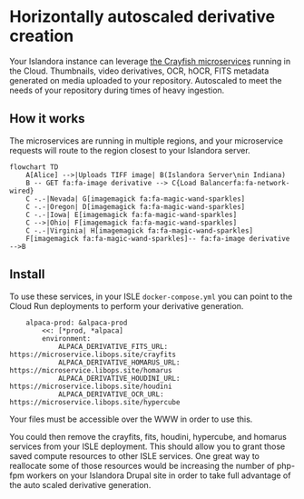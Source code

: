 # Horizontally autoscaled derivative creation

Your Islandora instance can leverage [the Crayfish microservices](https://github.com/islandora/crayfish) running in the Cloud. Thumbnails, video derivatives, OCR, hOCR, FITS metadata generated on media uploaded to your repository. Autoscaled to meet the needs of your repository during times of heavy ingestion.

## How it works

The microservices are running in multiple regions, and your microservice requests will route to the region closest to your Islandora server.

```mermaid
flowchart TD
    A[Alice] -->|Uploads TIFF image| B(Islandora Server\nin Indiana)
    B -- GET fa:fa-image derivative --> C{Load Balancerfa:fa-network-wired}
    C -.-|Nevada| G[imagemagick fa:fa-magic-wand-sparkles]
    C -.-|Oregon| D[imagemagick fa:fa-magic-wand-sparkles]
    C -.-|Iowa| E[imagemagick fa:fa-magic-wand-sparkles]
    C -->|Ohio| F[imagemagick fa:fa-magic-wand-sparkles]
    C -.-|Virginia| H[imagemagick fa:fa-magic-wand-sparkles]
    F[imagemagick fa:fa-magic-wand-sparkles]-- fa:fa-image derivative -->B
```

## Install

To use these services, in your ISLE `docker-compose.yml` you can point to the Cloud Run deployments to perform your derivative generation.

```
    alpaca-prod: &alpaca-prod
        <<: [*prod, *alpaca]
        environment:
            ALPACA_DERIVATIVE_FITS_URL: https://microservice.libops.site/crayfits
            ALPACA_DERIVATIVE_HOMARUS_URL: https://microservice.libops.site/homarus
            ALPACA_DERIVATIVE_HOUDINI_URL: https://microservice.libops.site/houdini
            ALPACA_DERIVATIVE_OCR_URL: https://microservice.libops.site/hypercube
```

Your files must be accessible over the WWW in order to use this.

You could then remove the crayfits, fits, houdini, hypercube, and homarus services from your ISLE deployment. This should allow you to grant those saved compute resources to other ISLE services. One great way to reallocate some of those resources would be increasing the number of php-fpm workers on your Islandora Drupal site in order to take full advantage of the auto scaled derivative generation.
